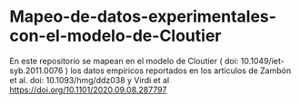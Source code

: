 # Mapeo-de-datos-experimentales-con-el-modelo-de-Cloutier
En este repositorio se mapean en el modelo de Cloutier ( doi: 10.1049/iet-syb.2011.0076 ) los datos empíricos reportados en los artículos de Zambón et al. doi: 10.1093/hmg/ddz038 y Virdi et al https://doi.org/10.1101/2020.09.08.287797
